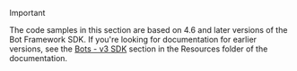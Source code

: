 > [!Important]
> The code samples in this section are based on 4.6 and later versions of the Bot Framework SDK. If you're looking for documentation for earlier versions, see the [Bots - v3 SDK](~/resources/bot-v3/bots-overview.md) section in the Resources folder of the documentation.
